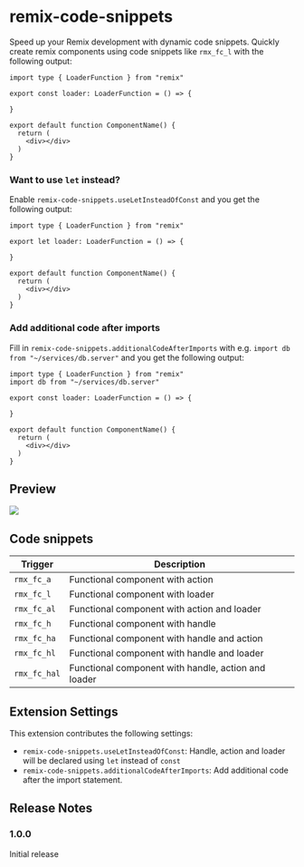 # remix-code-snippets

Speed up your Remix development with dynamic code snippets. Quickly create remix components using code snippets like `rmx_fc_l` with the following output:

```typescriptreact
import type { LoaderFunction } from "remix"

export const loader: LoaderFunction = () => {

}

export default function ComponentName() {
  return (
    <div></div>
  )
}
```

### Want to use `let` instead?

Enable `remix-code-snippets.useLetInsteadOfConst` and you get the following output:

```typescriptreact
import type { LoaderFunction } from "remix"

export let loader: LoaderFunction = () => {

}

export default function ComponentName() {
  return (
    <div></div>
  )
}
```

### Add additional code after imports

Fill in `remix-code-snippets.additionalCodeAfterImports` with e.g. `import db from "~/services/db.server"` and you get the following output:

```typescriptreact
import type { LoaderFunction } from "remix"
import db from "~/services/db.server"

export const loader: LoaderFunction = () => {

}

export default function ComponentName() {
  return (
    <div></div>
  )
}
```

## Preview

<img src="https://i.imgur.com/ClXV6qU.gif" />

## Code snippets

| Trigger      | Description                                         |
| ------------ | --------------------------------------------------- |
| `rmx_fc_a`   | Functional component with action                    |
| `rmx_fc_l`   | Functional component with loader                    |
| `rmx_fc_al`  | Functional component with action and loader         |
| `rmx_fc_h`   | Functional component with handle                    |
| `rmx_fc_ha`  | Functional component with handle and action         |
| `rmx_fc_hl`  | Functional component with handle and loader         |
| `rmx_fc_hal` | Functional component with handle, action and loader |

## Extension Settings

This extension contributes the following settings:

- `remix-code-snippets.useLetInsteadOfConst`: Handle, action and loader will be declared using `let` instead of `const`
- `remix-code-snippets.additionalCodeAfterImports`: Add additional code after the import statement.

## Release Notes

### 1.0.0

Initial release
